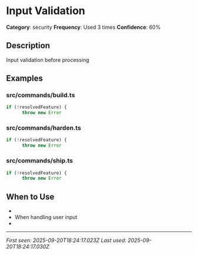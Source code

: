 # Input Validation

**Category**: security
**Frequency**: Used 3 times
**Confidence**: 60%

## Description
Input validation before processing

## Examples

### src/commands/build.ts
```typescript
if (!resolvedFeature) {
      throw new Error
```


### src/commands/harden.ts
```typescript
if (!resolvedFeature) {
      throw new Error
```


### src/commands/ship.ts
```typescript
if (!resolvedFeature) {
      throw new Error
```


## When to Use
- 
- When handling user input
- 

---
*First seen: 2025-09-20T18:24:17.023Z*
*Last used: 2025-09-20T18:24:17.030Z*
